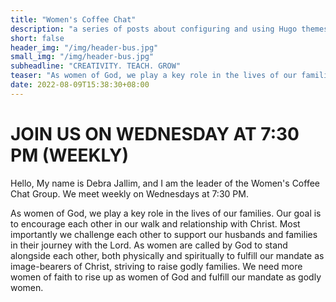 ```yaml
---
title: "Women's Coffee Chat"
description: "a series of posts about configuring and using Hugo themes"
short: false
header_img: "/img/header-bus.jpg"
small_img: "/img/header-bus.jpg"
subheadline: "CREATIVITY. TEACH. GROW"
teaser: "As women of God, we play a key role in the lives of our families. Our goal is to encourage each other in our walk and relationship with Christ"
date: 2022-08-09T15:38:30+08:00
---
```


# JOIN US ON WEDNESDAY AT 7:30 PM (WEEKLY)

Hello, My name is Debra Jallim, and I am the leader of the Women's Coffee Chat Group. We meet weekly on Wednesdays at 7:30 PM.  

As women of God, we play a key role in the lives of our families. Our goal is to encourage each other in our walk and relationship with Christ. Most importantly we challenge each other to support our husbands and families in their journey with the Lord. As women are called by God to stand alongside each other, both physically and spiritually to fulfill our mandate as image-bearers of Christ, striving to raise godly families. We need more women of faith to rise up as women of God and fulfill our mandate as godly women.